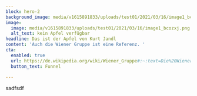 ```yaml
---
block: hero-2
background_image: media/v1615891833/uploads/test01/2021/03/16/image1_bcozxj.png
image:
  image: media/v1615891833/uploads/test01/2021/03/16/image1_bcozxj.png
  alt_text: kein Apfel verfügbar
headline: Das ist der Apfel von Kurt Jandl
content: 'Auch die Wiener Gruppe ist eine Referenz. '
cta:
  enabled: true
  url: https://de.wikipedia.org/wiki/Wiener_Gruppe#:~:text=Die%20Wiener%20Gruppe%20war%20eine,H.%20C.%20Artmanns%20in%20Wien%20formierte.
  button_text: Funnel

---
```

sadfsdf